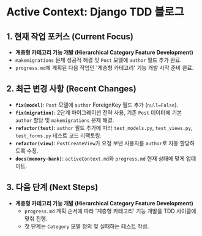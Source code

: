 # Active Context: Django TDD 블로그

## 1. 현재 작업 포커스 (Current Focus)

- **계층형 카테고리 기능 개발 (Hierarchical Category Feature Development)** 
- `makemigrations` 문제 성공적 해결 및 `Post` 모델에 `author` 필드 추가 완료.
- `progress.md`에 계획된 다음 작업인 '계층형 카테고리' 기능 개발 시작 준비 완료.

## 2. 최근 변경 사항 (Recent Changes)

- **`fix(model)`**: `Post` 모델에 `author` ForeignKey 필드 추가 (`null=False`).
- **`fix(migration)`**: 2단계 마이그레이션 전략 사용, 기존 `Post` 데이터에 기본 `author` 할당 및 `makemigrations` 문제 해결.
- **`refactor(test)`**: `author` 필드 추가에 따라 `test_models.py`, `test_views.py`, `test_forms.py` 테스트 코드 리팩토링.
- **`refactor(view)`**: `PostCreateView`가 요청 보낸 사용자를 `author`로 자동 할당하도록 수정.
- **`docs(memory-bank)`**: `activeContext.md`와 `progress.md` 현재 상태에 맞게 업데이트.

## 3. 다음 단계 (Next Steps)

- **계층형 카테고리 기능 개발 (Hierarchical Category Feature Development)**
  - `progress.md` 계획 순서에 따라 '계층형 카테고리' 기능 개발을 TDD 사이클에 맞춰 진행.
  - 첫 단계는 `Category` 모델 정의 및 실패하는 테스트 작성.
